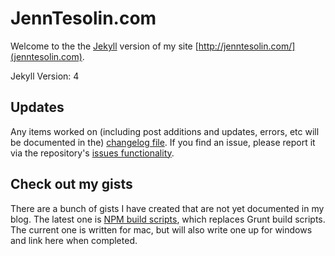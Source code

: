 JennTesolin.com
===========
Welcome to the the [Jekyll](https://jekyllrb.com/) version of my site [http://jenntesolin.com/](jenntesolin.com).

Jekyll Version: 4

## Updates

Any items worked on (including post additions and updates, errors, etc will be documented in the) [changelog file](https://github.com/jennifert/jekyll-site/blob/master/changelog.md). If you find an issue, please report it via the repository's [issues functionality](https://github.com/jennifert/jekyll-site/issues).

## Check out my gists
There are a bunch of gists I have created that are not yet documented in my blog. The latest one is [NPM build scripts](https://gist.github.com/jennifert/3ca4225cf7876e560eb1cd9e91994b97), which replaces Grunt build scripts. The current one is written for mac, but will also write one up for windows and link here when completed.